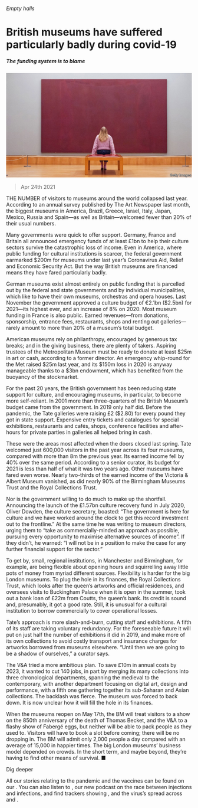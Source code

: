 ###### Empty halls

# British museums have suffered particularly badly during covid-19 

##### The funding system is to blame 

![image](images/20210424_BRP002_0.jpg) 

> Apr 24th 2021 

THE NUMBER of visitors to museums around the world collapsed last year. According to an annual survey published by The Art Newspaper last month, the biggest museums in America, Brazil, Greece, Israel, Italy, Japan, Mexico, Russia and Spain—as well as Britain—welcomed fewer than 20% of their usual numbers.

Many governments were quick to offer support. Germany, France and Britain all announced emergency funds of at least £1bn to help their culture sectors survive the catastrophic loss of income. Even in America, where public funding for cultural institutions is scarcer, the federal government earmarked $200m for museums under last year’s Coronavirus Aid, Relief and Economic Security Act. But the way British museums are financed means they have fared particularly badly.


German museums exist almost entirely on public funding that is parcelled out by the federal and state governments and by individual municipalities, which like to have their own museums, orchestras and opera houses. Last November the government approved a culture budget of €2.1bn ($2.5bn) for 2021—its highest ever, and an increase of 8% on 2020. Most museum funding in France is also public. Earned revenues—from donations, sponsorship, entrance fees, restaurants, shops and renting out galleries—rarely amount to more than 20% of a museum’s total budget.

American museums rely on philanthropy, encouraged by generous tax breaks; and in the giving business, there are plenty of takers. Aspiring trustees of the Metropolitan Museum must be ready to donate at least $25m in art or cash, according to a former director. An emergency whip-round for the Met raised $25m last year, and its $150m loss in 2020 is anyway manageable thanks to a $3bn endowment, which has benefited from the buoyancy of the stockmarket.

For the past 20 years, the British government has been reducing state support for culture, and encouraging museums, in particular, to become more self-reliant. In 2001 more than three-quarters of the British Museum’s budget came from the government. In 2019 only half did. Before the pandemic, the Tate galleries were raising £2 ($2.80) for every pound they got in state support. Expensive entry tickets and catalogues for special exhibitions, restaurants and cafés, shops, conference facilities and after-hours for private parties in galleries all helped bring in cash.

These were the areas most affected when the doors closed last spring. Tate welcomed just 600,000 visitors in the past year across its four museums, compared with more than 8m the previous year. Its earned income fell by 40% over the same period. According to a senior curator, its budget for 2021 is less than half of what it was two years ago. Other museums have fared even worse. Nearly two-thirds of the earned income of the Victoria &amp; Albert Museum vanished, as did nearly 90% of the Birmingham Museums Trust and the Royal Collections Trust.

Nor is the government willing to do much to make up the shortfall. Announcing the launch of the £1.57bn culture recovery fund in July 2020, Oliver Dowden, the culture secretary, boasted: “The government is here for culture and we have worked around the clock to get this record investment out to the frontline.” At the same time he was writing to museum directors, urging them to “take as commercially-minded an approach as possible, pursuing every opportunity to maximise alternative sources of income”. If they didn’t, he warned: “I will not be in a position to make the case for any further financial support for the sector.”

To get by, small, regional institutions, in Manchester and Birmingham, for example, are being flexible about opening hours and squirrelling away little pots of money from myriad different sources. Flexibility is harder for the big London museums. To plug the hole in its finances, the Royal Collections Trust, which looks after the queen’s artworks and official residences, and oversees visits to Buckingham Palace when it is open in the summer, took out a bank loan of £22m from Coutts, the queen’s bank. Its credit is sound and, presumably, it got a good rate. Still, it is unusual for a cultural institution to borrow commercially to cover operational losses.

Tate’s approach is more slash-and-burn, cutting staff and exhibitions. A fifth of its staff are taking voluntary redundancy. For the foreseeable future it will put on just half the number of exhibitions it did in 2019, and make more of its own collections to avoid costly transport and insurance charges for artworks borrowed from museums elsewhere. “Until then we are going to be a shadow of ourselves,” a curator says.

The V&amp;A tried a more ambitious plan. To save £10m in annual costs by 2023, it wanted to cut 140 jobs, in part by merging its many collections into three chronological departments, spanning the medieval to the contemporary, with another department focusing on digital art, design and performance, with a fifth one gathering together its sub-Saharan and Asian collections. The backlash was fierce. The museum was forced to back down. It is now unclear how it will fill the hole in its finances.

When the museums reopen on May 17th, the BM will treat visitors to a show on the 850th anniversary of the death of Thomas Becket, and the V&amp;A to a flashy show of Fabergé eggs, but neither will be able to pack people as they used to. Visitors will have to book a slot before coming; there will be no dropping in. The BM will admit only 2,000 people a day compared with an average of 15,000 in happier times. The big London museums’ business model depended on crowds. In the short term, and maybe beyond, they’re having to find other means of survival. ■

Dig deeper

All our stories relating to the pandemic and the vaccines can be found on our . You can also listen to , our new podcast on the race between injections and infections, and find trackers showing ,  and the virus’s spread across  and .

